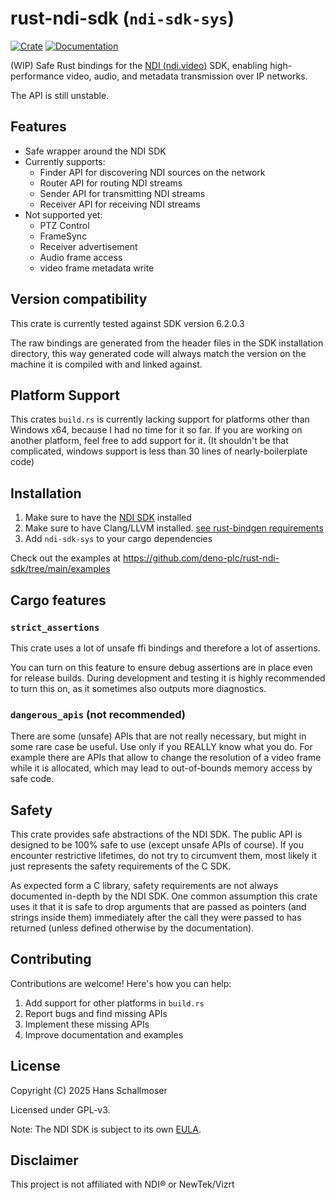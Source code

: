 # rust-ndi-sdk (`ndi-sdk-sys`)

[![Crate](https://img.shields.io/crates/v/ndi-sdk-sys.svg)](https://crates.io/crates/ndi-sdk-sys)
[![Documentation](https://docs.rs/ndi-sdk-sys/badge.svg)](https://docs.rs/ndi-sdk-sys)

(WIP) Safe Rust bindings for the [NDI (ndi.video)](https://ndi.video/) SDK,
enabling high-performance video, audio, and metadata transmission over IP
networks.

The API is still unstable.

## Features

- Safe wrapper around the NDI SDK
- Currently supports:
  - Finder API for discovering NDI sources on the network
  - Router API for routing NDI streams
  - Sender API for transmitting NDI streams
  - Receiver API for receiving NDI streams
- Not supported yet:
  - PTZ Control
  - FrameSync
  - Receiver advertisement
  - Audio frame access
  - video frame metadata write

## Version compatibility

This crate is currently tested against SDK version 6.2.0.3

The raw bindings are generated from the header files in the SDK installation
directory, this way generated code will always match the version on the machine
it is compiled with and linked against.

## Platform Support

This crates `build.rs` is currently lacking support for platforms other than
Windows x64, because I had no time for it so far. If you are working on another
platform, feel free to add support for it. (It shouldn't be that complicated,
windows support is less than 30 lines of nearly-boilerplate code)

## Installation

1. Make sure to have the [NDI SDK](https://ndi.video/for-developers/#ndi-sdk)
   installed
2. Make sure to have Clang/LLVM installed.
   [see rust-bindgen requirements](https://rust-lang.github.io/rust-bindgen/requirements.html)
3. Add `ndi-sdk-sys` to your cargo dependencies

Check out the examples at
https://github.com/deno-plc/rust-ndi-sdk/tree/main/examples

## Cargo features

### `strict_assertions`

This crate uses a lot of unsafe ffi bindings and therefore a lot of assertions.

You can turn on this feature to ensure debug assertions are in place even for
release builds. During development and testing it is highly recommended to turn
this on, as it sometimes also outputs more diagnostics.

### `dangerous_apis` (not recommended)

There are some (unsafe) APIs that are not really necessary, but might in some
rare case be useful. Use only if you REALLY know what you do. For example there
are APIs that allow to change the resolution of a video frame while it is
allocated, which may lead to out-of-bounds memory access by safe code.

## Safety

This crate provides safe abstractions of the NDI SDK. The public API is designed
to be 100% safe to use (except unsafe APIs of course). If you encounter
restrictive lifetimes, do not try to circumvent them, most likely it just
represents the safety requirements of the C SDK.

As expected form a C library, safety requirements are not always documented
in-depth by the NDI SDK. One common assumption this crate uses it that it is
safe to drop arguments that are passed as pointers (and strings inside them)
immediately after the call they were passed to has returned (unless defined
otherwise by the documentation).

## Contributing

Contributions are welcome! Here's how you can help:

1. Add support for other platforms in `build.rs`
2. Report bugs and find missing APIs
3. Implement these missing APIs
4. Improve documentation and examples

## License

Copyright (C) 2025 Hans Schallmoser

Licensed under GPL-v3.

Note: The NDI SDK is subject to its own
[EULA](https://ndi.video/for-developers/#ndi-sdk).

## Disclaimer

This project is not affiliated with NDI® or NewTek/Vizrt
